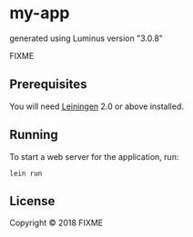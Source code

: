 # my-app

generated using Luminus version "3.0.8"

FIXME

## Prerequisites

You will need [Leiningen][1] 2.0 or above installed.

[1]: https://github.com/technomancy/leiningen

## Running

To start a web server for the application, run:

    lein run 

## License

Copyright © 2018 FIXME
